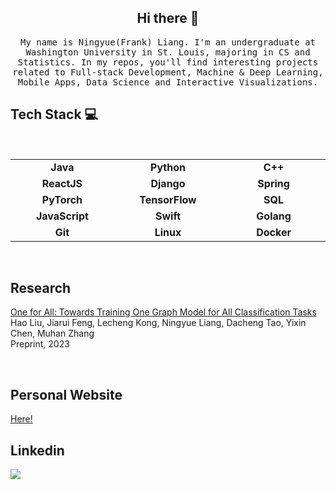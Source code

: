 
<h2 align="center"> Hi there 👋 <br/> </h2> 

<p align="center"> <samp> My name is Ningyue(Frank) Liang. I'm an undergraduate at Washington University in St. Louis, majoring in CS and Statistics. In my repos, you'll find interesting projects related to Full-stack Development, Machine & Deep Learning, Mobile Apps, Data Science and Interactive Visualizations.
  
  
## Tech Stack :computer:

<br>
<table>
<tbody>

<tr>
  <td align="center" width="20%">
  <span><b><center>Java</center></b></span> 

  </td>
  
  <td align="center" width="20%">
  <span><b><center>Python</center></b></span> 
  </td>
  
  <td align="center" width="20%">
  <span><b><center>C++</center></b></span> 

  </td>

</tr>

<tr>
  <td align="center" width="20%">
  <span><b><center>ReactJS</center></b></span> 

  </td>

  <td align="center" width="20%">
  <span><b><center>Django</center></b></span> 

  </td>

  <td align="center" width="20%">
  <span><b><center>Spring</center></b></span> 
  
  </td>
  
</tr>  

<tr>
  <td align="center" width="20%">
  <span><b><center>PyTorch</center></b></span> 

  </td>
  
  <td align="center" width="20%">
  <span><b><center>TensorFlow</center></b></span> 

  </td>
  

  <td align="center" width="20%">
  <span><b><center>SQL</center></b></span> 
 
  </td>
  

</tr>

<tr>
  <td align="center" width="20%">
  <span><b><center>JavaScript</center></b></span> 
  
  </td>
  
  <td align="center" width="20%">
  <span><b><center>Swift</center></b></span> 
  
  </td>
  

  <td align="center" width="20%">
  <span><b><center>Golang</center></b></span> 
  
  </td>
  

</tr>

<tr>
  <td align="center" width="20%">
  <span><b><center>Git</center></b></span> 
  
  </td>
  
  <td align="center" width="20%">
  <span><b><center>Linux</center></b></span> 

  </td>

  <td align="center" width="20%">
  <span><b><center>Docker</center></b></span> 

  </td>

</tr>

</tbody>
</table>

<br />

## Research
[One for All: Towards Training One Graph Model for All Classification Tasks](https://arxiv.org/abs/2310.00149) \
Hao Liu, Jiarui Feng, Lecheng Kong, Ningyue Liang, Dacheng Tao, Yixin Chen, Muhan Zhang \
Preprint, 2023

<br />

## Personal Website
[Here!](https://ningyueliang.github.io/)

## Linkedin
<p align="left">
<a href="https://www.linkedin.com/in/ningyue-liang-frank/"><img src="https://img.shields.io/badge/linkedin-%230077B5.svg?&style=for-the-badge&logo=linkedin&logoColor=white"/></a>
</p>


